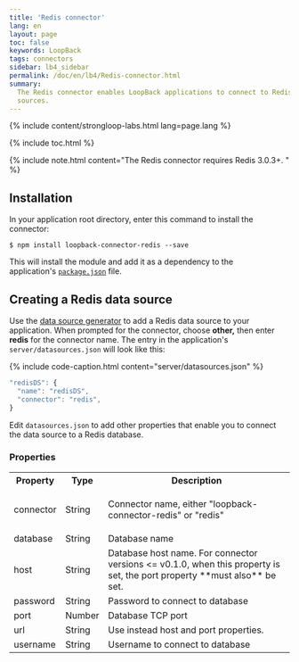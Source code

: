 ```yaml
---
title: 'Redis connector'
lang: en
layout: page
toc: false
keywords: LoopBack
tags: connectors
sidebar: lb4_sidebar
permalink: /doc/en/lb4/Redis-connector.html
summary:
  The Redis connector enables LoopBack applications to connect to Redis data
  sources.
---
```


{% include content/strongloop-labs.html lang=page.lang %}

{% include toc.html %}

{% include note.html content="The Redis connector requires Redis 3.0.3+.
" %}

## Installation

In your application root directory, enter this command to install the connector:

```shell
$ npm install loopback-connector-redis --save
```

This will install the module and add it as a dependency to the
application's [`package.json`](package.json) file.

## Creating a Redis data source

Use the [data source generator](Data-source-generator.html) to add a Redis data
source to your application. When prompted for the connector, choose **other,**
then enter **redis** for the connector name. The entry in the application's
`server/datasources.json` will look like this:

{% include code-caption.html content="server/datasources.json" %}

```javascript
"redisDS": {
  "name": "redisDS",
  "connector": "redis",
}
```

Edit `datasources.json` to add other properties that enable you to connect the
data source to a Redis database.

### Properties

<table>
  <tbody>
    <tr>
      <th>Property</th>
      <th>Type</th>
      <th>Description</th>
    </tr>
    <tr>
      <td>connector</td>
      <td>String</td>
      <td>
        <p>Connector name, either "loopback-connector-redis" or "redis"</p>
      </td>
    </tr>
    <tr>
      <td>database</td>
      <td>String</td>
      <td>Database name</td>
    </tr>
    <tr>
      <td>host</td>
      <td>String</td>
      <td>
        Database host name. For connector versions <= v0.1.0, when this property is set, 
        the port property **must also** be set.
      </td>
    </tr>
    <tr>
      <td>password</td>
      <td>String</td>
      <td>Password to connect to database</td>
    </tr>
    <tr>
      <td>port</td>
      <td>Number</td>
      <td>Database TCP port</td>
    </tr>
    <tr>
      <td>url</td>
      <td>String</td>
      <td>Use instead host and port properties.</td>
    </tr>
    <tr>
      <td>username</td>
      <td>String</td>
      <td>Username to connect to database</td>
    </tr>
  </tbody>
</table>
